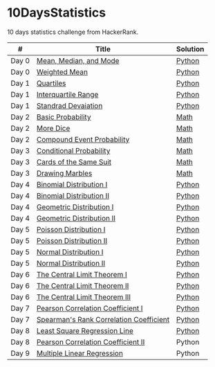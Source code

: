# 10DaysStatistics
10 days statistics challenge from HackerRank.

<table>
<thead>
<tr>
<th>#</th>
<th>Title</th>
<th>Solution</th>
</tr>
</thead>
<tbody>
<tr>
<td>Day 0</td>
<td><a href=https://www.hackerrank.com/challenges/s10-basic-statistics/problem" rel="nofollow">Mean, Median, and Mode
</a></td>
<td><a href="https://github.com/djeada/10DaysStatistics/blob/master/Day%200%20Mean%2C%20Median%2C%20and%20Mode.py">Python</a></td>
</tr>
<tr>
<td>Day 0</td>
<td><a href="https://www.hackerrank.com/challenges/s10-weighted-mean" rel="nofollow">Weighted Mean</a></td>
<td><a href="https://github.com/djeada/10DaysStatistics/blob/master/Day%200%20Weighted%20Mean.py">Python</a></td>
</tr>
<tr>
<td>Day 1</td>
<td><a href="https://www.hackerrank.com/challenges/s10-quartiles" rel="nofollow">Quartiles</a></td>
<td><a href="https://github.com/djeada/10DaysStatistics/blob/master/Day%201%20Quartiles.py">Python</a></td>
</tr>
<tr>
<td>Day 1</td>
<td><a href="https://www.hackerrank.com/challenges/s10-interquartile-range/problem" rel="nofollow">Interquartile Range</a></td>
<td><a href="https://github.com/djeada/10DaysStatistics/blob/master/Day%201%20Interquartile%20Range.py">Python</a></td>
</tr>
<tr>
<td>Day 1</td>
<td><a href="https://www.hackerrank.com/challenges/s10-standard-deviation/problem" rel="nofollow">Standrad Devaiation</a></td>
<td><a href="https://github.com/djeada/10DaysStatistics/blob/master/Day%201%20Standard%20Deviation.py">Python</a></td>
</tr>
<tr>
<td>Day 2</td>
<td><a href="https://www.hackerrank.com/challenges/s10-mcq-1/problem" rel="nofollow">Basic Probability</a></td>
<td><a href="">Math</a></td>
</tr>
<tr>
<td>Day 2</td>
<td><a href="https://www.hackerrank.com/challenges/s10-mcq-2/problem" rel="nofollow">More Dice</a></td>
<td><a href="">Math</a></td>
</tr>
<tr>
<td>Day 2</td>
<td><a href="https://www.hackerrank.com/challenges/s10-mcq-3/problem" rel="nofollow">Compound Event Probability</a></td>
<td><a href="">Math</a></td>
</tr>
<td>Day 3</td>
<td><a href="https://www.hackerrank.com/challenges/s10-mcq-4/problem" rel="nofollow">Conditional Probability</a></td>
<td><a href="">Math</a></td>
</tr>
<tr>
<td>Day 3</td>
<td><a href="https://www.hackerrank.com/challenges/s10-mcq-5/problem" rel="nofollow">Cards of the Same Suit</a></td>
<td><a href="">Math</a></td>
</tr>
<tr>
<td>Day 3</td>
<td><a href="https://www.hackerrank.com/challenges/s10-mcq-6/problem" rel="nofollow">Drawing Marbles</a></td>
<td><a href="">Math</a></td>
</tr>
<td>Day 4</td>
<td><a href="https://www.hackerrank.com/challenges/s10-binomial-distribution-1/problem" rel="nofollow">Binomial Distribution I</a></td>
<td><a href="https://github.com/djeada/10DaysStatistics/blob/master/Day%204%20Binomial%20Distribution%20I.py">Python</a></td>
</tr>
<td>Day 4</td>
<td><a href="https://www.hackerrank.com/challenges/s10-binomial-distribution-2/problem" rel="nofollow">Binomial Distribution II</a></td>
<td><a href="https://github.com/djeada/10DaysStatistics/blob/master/Day%204%20Binomial%20Distribution%20II.py">Python</a></td>
</tr>
<tr>
<td>Day 4</td>
<td><a href="https://www.hackerrank.com/challenges/s10-geometric-distribution-1/problem" rel="nofollow">Geometric Distribution I</a></td>
<td><a href="https://github.com/djeada/10DaysStatistics/blob/master/Day%204%20Geometric%20Distribution%20I.py">Python</a></td>
</tr>
<tr>
<td>Day 4</td>
<td><a href="https://www.hackerrank.com/challenges/s10-geometric-distribution-2/problem" rel="nofollow">Geometric Distribution II</a></td>
<td><a href="https://github.com/djeada/10DaysStatistics/blob/master/Day%204%20Geometric%20Distribution%20II.py">Python</a></td>
</tr>
<td>Day 5</td>
<td><a href="https://www.hackerrank.com/challenges/s10-poisson-distribution-1/problem" rel="nofollow">Poisson Distribution I
</a></td>
<td><a href="https://github.com/djeada/10DaysStatistics/blob/master/Day%205%20Poisson%20Distribution%20I.py">Python</a></td>
</tr>
<td>Day 5</td>
<td><a href="https://www.hackerrank.com/challenges/s10-poisson-distribution-2/problem" rel="nofollow">Poisson Distribution II</a></td>
<td><a href="https://github.com/djeada/10DaysStatistics/blob/master/Day%205%20Poisson%20Distribution%20II.py">Python</a></td>
</tr>
<tr>
<td>Day 5</td>
<td><a href="https://www.hackerrank.com/challenges/s10-normal-distribution-1/problem" rel="nofollow">Normal Distribution I</a></td>
<td><a href="https://github.com/djeada/10DaysStatistics/blob/master/Day%205%20Normal%20Distribution%20I.py">Python</a></td>
</tr>
<tr>
<td>Day 5</td>
<td><a href="https://www.hackerrank.com/challenges/s10-normal-distribution-2/problem" rel="nofollow">Normal Distribution II</a></td>
<td><a href="https://github.com/djeada/10DaysStatistics/blob/master/Day%205%20Normal%20Distribution%20II.py">Python</a></td>
</tr>
<td>Day 6</td>
<td><a href="https://www.hackerrank.com/challenges/s10-the-central-limit-theorem-1/problem" rel="nofollow">The Central Limit Theorem I</a></td>
<td><a href="https://github.com/djeada/10DaysStatistics/blob/master/Day%206%20Central%20Limit%20Theorem%20I.py">Python</a></td>
</tr>
<tr>
<td>Day 6</td>
<td><a href="https://www.hackerrank.com/challenges/s10-the-central-limit-theorem-2/problem" rel="nofollow">The Central Limit Theorem II</a></td>
<td><a href="https://github.com/djeada/10DaysStatistics/blob/master/Day%206%20Central%20Limit%20Theorem%20II.py">Python</a></td>
</tr>
<tr>
<td>Day 6</td>
<td><a href="https://www.hackerrank.com/challenges/s10-the-central-limit-theorem-3/problem" rel="nofollow">The Central Limit Theorem III</a></td>
<td><a href="https://github.com/djeada/10DaysStatistics/blob/master/Day%206%20Central%20Limit%20Theorem%20III.py">Python</a></td>
</tr>
<td>Day 7</td>
<td><a href="https://www.hackerrank.com/challenges/s10-pearson-correlation-coefficient/problem" rel="nofollow">Pearson Correlation Coefficient I</a></td>
<td><a href="https://github.com/djeada/10DaysStatistics/blob/master/Day%207%20Pearson%20Correlation%20Coefficient.py">Python</a></td>
</tr>
<td>Day 7</td>
<td><a href="https://www.hackerrank.com/challenges/s10-spearman-rank-correlation-coefficient/problem" rel="nofollow">Spearman's Rank Correlation Coefficient</a></td>
<td><a href="https://github.com/djeada/10DaysStatistics/blob/master/Day%207%20Spearman's%20Rank%20Correlation%20Coefficient.py">Python</a></td>
</tr>
<tr>
<td>Day 8</td>
<td><a href="https://www.hackerrank.com/challenges/s10-least-square-regression-line/problem" rel="nofollow">Least Square Regression Line</a></td>
<td><a href="https://github.com/djeada/10DaysStatistics/blob/master/Day%208%20Least%20Square%20Regression%20Line.py">Python</a></td>
</tr>
<tr>
<td>Day 8</td>
<td><a href="https://www.hackerrank.com/challenges/s10-mcq-7/problem" rel="nofollow">Pearson Correlation Coefficient II</a></td>
<td><a >Python</a></td>
</tr>
<tr>
<td>Day 9</td>
<td><a href="https://www.hackerrank.com/challenges/s10-multiple-linear-regression/problem" rel="nofollow">Multiple Linear Regression</a></td>
<td><a >Python</a></td>
</tr>
</tbody>
</table>

